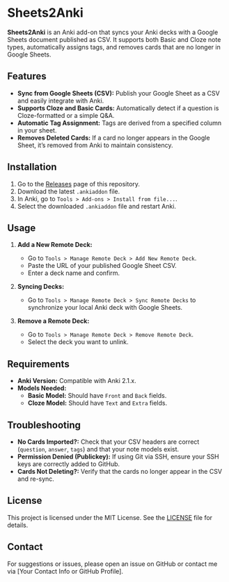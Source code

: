 # Sheets2Anki

**Sheets2Anki** is an Anki add-on that syncs your Anki decks with a Google Sheets document published as CSV. It supports both Basic and Cloze note types, automatically assigns tags, and removes cards that are no longer in Google Sheets.

## Features
- **Sync from Google Sheets (CSV):** Publish your Google Sheet as a CSV and easily integrate with Anki.
- **Supports Cloze and Basic Cards:** Automatically detect if a question is Cloze-formatted or a simple Q&A.
- **Automatic Tag Assignment:** Tags are derived from a specified column in your sheet.
- **Removes Deleted Cards:** If a card no longer appears in the Google Sheet, it’s removed from Anki to maintain consistency.

## Installation
1. Go to the [Releases](https://github.com/sebastianpaez/sheets2anki/releases) page of this repository.
2. Download the latest `.ankiaddon` file.
3. In Anki, go to `Tools > Add-ons > Install from file...`.
4. Select the downloaded `.ankiaddon` file and restart Anki.

## Usage
1. **Add a New Remote Deck:**
   - Go to `Tools > Manage Remote Deck > Add New Remote Deck`.
   - Paste the URL of your published Google Sheet CSV.
   - Enter a deck name and confirm.

2. **Syncing Decks:**
   - Go to `Tools > Manage Remote Deck > Sync Remote Decks` to synchronize your local Anki deck with Google Sheets.

3. **Remove a Remote Deck:**
   - Go to `Tools > Manage Remote Deck > Remove Remote Deck`.
   - Select the deck you want to unlink.

## Requirements
- **Anki Version:** Compatible with Anki 2.1.x.
- **Models Needed:**
  - **Basic Model:** Should have `Front` and `Back` fields.
  - **Cloze Model:** Should have `Text` and `Extra` fields.

## Troubleshooting
- **No Cards Imported?:** Check that your CSV headers are correct (`question`, `answer`, `tags`) and that your note models exist.
- **Permission Denied (Publickey):** If using Git via SSH, ensure your SSH keys are correctly added to GitHub.
- **Cards Not Deleting?:** Verify that the cards no longer appear in the CSV and re-sync.

## License
This project is licensed under the MIT License. See the [LICENSE](LICENSE) file for details.

## Contact
For suggestions or issues, please open an issue on GitHub or contact me via [Your Contact Info or GitHub Profile].
